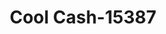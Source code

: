 ---
f_zip-code: 85282
f_state-code: AZ
title: Cool Cash-15387
f_phone: 480-642-3400
f_city-only: Tempe
f_address: 1340 E Broadway Rd Tempe
f_location-unique-id: '15387'
slug: cool-cash-15387
updated-on: '2024-05-30T13:46:58.046Z'
created-on: '2024-05-30T13:36:59.803Z'
published-on: '2024-05-30T13:54:32.469Z'
f_city-state: cms/city/tempe-az.md
f_company: cms/company/cool-cash.md
f_state: cms/state/arizona.md
layout: '[payday-loan].html'
tags: payday-loan
---